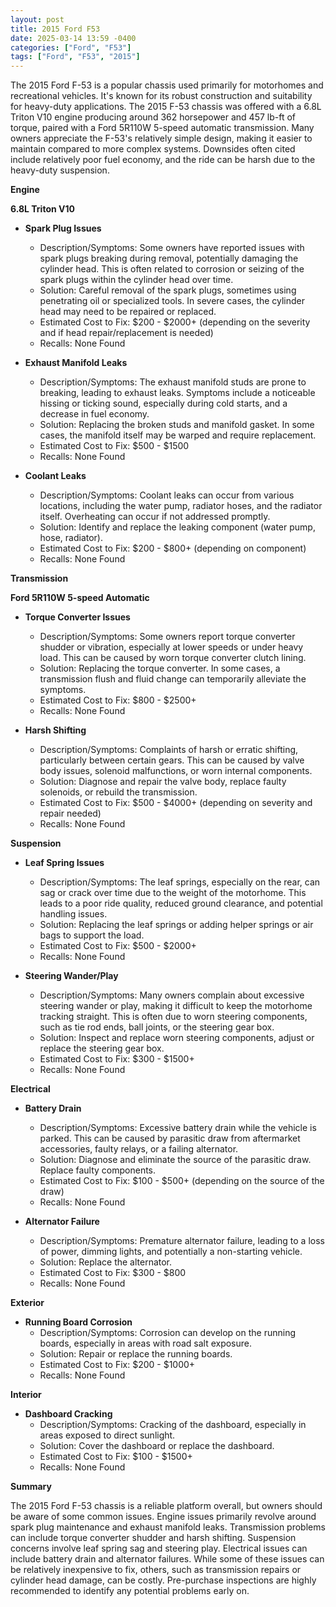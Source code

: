 ```yaml
---
layout: post
title: 2015 Ford F53
date: 2025-03-14 13:59 -0400
categories: ["Ford", "F53"]
tags: ["Ford", "F53", "2015"]
---
```

The 2015 Ford F-53 is a popular chassis used primarily for motorhomes and recreational vehicles. It's known for its robust construction and suitability for heavy-duty applications. The 2015 F-53 chassis was offered with a 6.8L Triton V10 engine producing around 362 horsepower and 457 lb-ft of torque, paired with a Ford 5R110W 5-speed automatic transmission. Many owners appreciate the F-53's relatively simple design, making it easier to maintain compared to more complex systems. Downsides often cited include relatively poor fuel economy, and the ride can be harsh due to the heavy-duty suspension.

**Engine**

**6.8L Triton V10**

*   **Spark Plug Issues**
    *   Description/Symptoms: Some owners have reported issues with spark plugs breaking during removal, potentially damaging the cylinder head. This is often related to corrosion or seizing of the spark plugs within the cylinder head over time.
    *   Solution: Careful removal of the spark plugs, sometimes using penetrating oil or specialized tools. In severe cases, the cylinder head may need to be repaired or replaced.
    *   Estimated Cost to Fix: $200 - $2000+ (depending on the severity and if head repair/replacement is needed)
    *   Recalls: None Found

*   **Exhaust Manifold Leaks**
    *   Description/Symptoms: The exhaust manifold studs are prone to breaking, leading to exhaust leaks. Symptoms include a noticeable hissing or ticking sound, especially during cold starts, and a decrease in fuel economy.
    *   Solution: Replacing the broken studs and manifold gasket. In some cases, the manifold itself may be warped and require replacement.
    *   Estimated Cost to Fix: $500 - $1500
    *   Recalls: None Found

*   **Coolant Leaks**
    *   Description/Symptoms: Coolant leaks can occur from various locations, including the water pump, radiator hoses, and the radiator itself. Overheating can occur if not addressed promptly.
    *   Solution: Identify and replace the leaking component (water pump, hose, radiator).
    *   Estimated Cost to Fix: $200 - $800+ (depending on component)
    *   Recalls: None Found

**Transmission**

**Ford 5R110W 5-speed Automatic**

*   **Torque Converter Issues**
    *   Description/Symptoms: Some owners report torque converter shudder or vibration, especially at lower speeds or under heavy load. This can be caused by worn torque converter clutch lining.
    *   Solution: Replacing the torque converter. In some cases, a transmission flush and fluid change can temporarily alleviate the symptoms.
    *   Estimated Cost to Fix: $800 - $2500+
    *   Recalls: None Found

*   **Harsh Shifting**
    *   Description/Symptoms: Complaints of harsh or erratic shifting, particularly between certain gears. This can be caused by valve body issues, solenoid malfunctions, or worn internal components.
    *   Solution: Diagnose and repair the valve body, replace faulty solenoids, or rebuild the transmission.
    *   Estimated Cost to Fix: $500 - $4000+ (depending on severity and repair needed)
    *   Recalls: None Found

**Suspension**

*   **Leaf Spring Issues**
    *   Description/Symptoms: The leaf springs, especially on the rear, can sag or crack over time due to the weight of the motorhome. This leads to a poor ride quality, reduced ground clearance, and potential handling issues.
    *   Solution: Replacing the leaf springs or adding helper springs or air bags to support the load.
    *   Estimated Cost to Fix: $500 - $2000+
    *   Recalls: None Found

*   **Steering Wander/Play**
    *   Description/Symptoms: Many owners complain about excessive steering wander or play, making it difficult to keep the motorhome tracking straight. This is often due to worn steering components, such as tie rod ends, ball joints, or the steering gear box.
    *   Solution: Inspect and replace worn steering components, adjust or replace the steering gear box.
    *   Estimated Cost to Fix: $300 - $1500+
    *   Recalls: None Found

**Electrical**

*   **Battery Drain**
    *   Description/Symptoms: Excessive battery drain while the vehicle is parked. This can be caused by parasitic draw from aftermarket accessories, faulty relays, or a failing alternator.
    *   Solution: Diagnose and eliminate the source of the parasitic draw. Replace faulty components.
    *   Estimated Cost to Fix: $100 - $500+ (depending on the source of the draw)
    *   Recalls: None Found

*   **Alternator Failure**
    *   Description/Symptoms: Premature alternator failure, leading to a loss of power, dimming lights, and potentially a non-starting vehicle.
    *   Solution: Replace the alternator.
    *   Estimated Cost to Fix: $300 - $800
    *   Recalls: None Found

**Exterior**

*   **Running Board Corrosion**
    *   Description/Symptoms: Corrosion can develop on the running boards, especially in areas with road salt exposure.
    *   Solution: Repair or replace the running boards.
    *   Estimated Cost to Fix: $200 - $1000+
    *   Recalls: None Found

**Interior**

*   **Dashboard Cracking**
    *   Description/Symptoms: Cracking of the dashboard, especially in areas exposed to direct sunlight.
    *   Solution: Cover the dashboard or replace the dashboard.
    *   Estimated Cost to Fix: $100 - $1500+
    *   Recalls: None Found

**Summary**

The 2015 Ford F-53 chassis is a reliable platform overall, but owners should be aware of some common issues. Engine issues primarily revolve around spark plug maintenance and exhaust manifold leaks. Transmission problems can include torque converter shudder and harsh shifting. Suspension concerns involve leaf spring sag and steering play. Electrical issues can include battery drain and alternator failures. While some of these issues can be relatively inexpensive to fix, others, such as transmission repairs or cylinder head damage, can be costly. Pre-purchase inspections are highly recommended to identify any potential problems early on.

